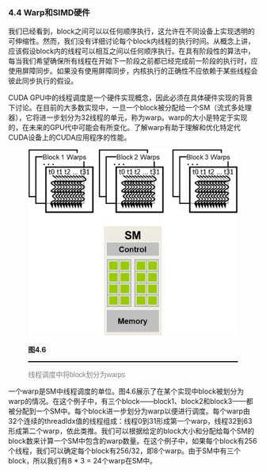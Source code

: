 ### 4.4 Warp和SIMD硬件

我们已经看到，block之间可以以任何顺序执行，这允许在不同设备上实现透明的可伸缩性。然而，我们没有详细讨论每个block内线程的执行时间。从概念上讲，应该假设block内的线程可以相互之间以任何顺序执行。在具有阶段性的算法中，每当我们希望确保所有线程在开始下一阶段之前都已经完成前一阶段的执行时，应使用屏障同步。如果没有使用屏障同步，内核执行的正确性不应依赖于某些线程会彼此同步执行的假设。

CUDA GPU中的线程调度是一个硬件实现概念，因此必须在具体硬件实现的背景下讨论。在目前的大多数实现中，一旦一个block被分配给一个SM（流式多处理器），它将进一步划分为32线程的单元，称为warp。warp的大小是特定于实现的，在未来的GPU代中可能会有所变化。了解warp有助于理解和优化特定代CUDA设备上的CUDA应用程序的性能。

<figure>
    <style>
     hr {
         border: none;
         height: 2px;
         background-color: black;
         margin: 5px auto;
     }
	</style>
    <img id="fig4.6" src="..\pic\chapter4\fig4.6.jpeg">
    <figcaption>
        <p class="no-indent" style="font-weight: bold;">
        图4.6
        </p>
       	<hr style="border: none; height: 2px; background-color: black; margin: 5px auto;">
        <p class="no-indent" style="font-family: 'Arial', 'Helvetica', sans-serif;color: #808080">
            线程调度中将block划分为warps
        </p>
    </figcaption>
</figure>

一个warp是SM中线程调度的单位。图4.6展示了在某个实现中block被划分为warp的情况。在这个例子中，有三个block——block1、block2和block3——都被分配到一个SM中。每个block进一步划分为warp以便进行调度。每个warp由32个连续的threadIdx值的线程组成：线程0到31形成第一个warp，线程32到63形成第二个warp，依此类推。我们可以根据给定的block大小和分配给每个SM的block数来计算一个SM中包含的warp数量。在这个例子中，如果每个block有256个线程，我们可以确定每个block有256/32，即8个warp。由于SM中有三个block，所以我们有8 * 3 = 24个warp在SM中。